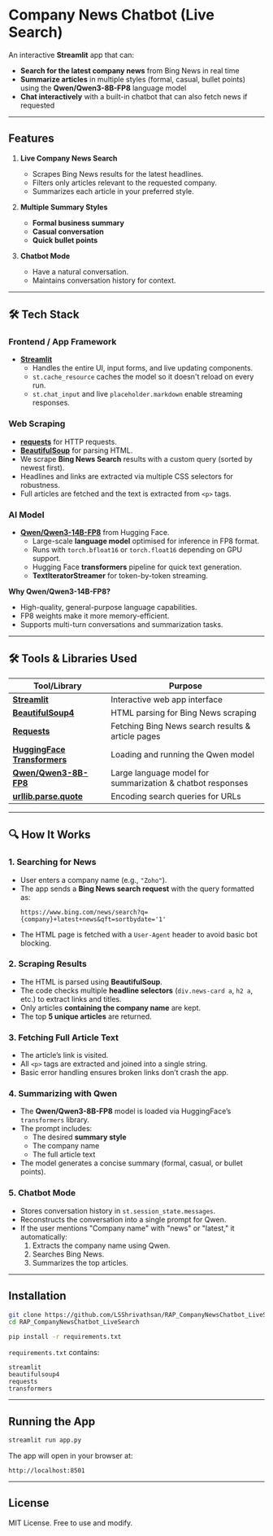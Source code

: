 # Company News Chatbot (Live Search)

An interactive **Streamlit** app that can:  
- **Search for the latest company news** from Bing News in real time  
- **Summarize articles** in multiple styles (formal, casual, bullet points) using the **Qwen/Qwen3-8B-FP8** language model  
- **Chat interactively** with a built-in chatbot that can also fetch news if requested  

---

## Features

1. **Live Company News Search**  
   - Scrapes Bing News results for the latest headlines.  
   - Filters only articles relevant to the requested company.  
   - Summarizes each article in your preferred style.

2. **Multiple Summary Styles**  
   - **Formal business summary**  
   - **Casual conversation**  
   - **Quick bullet points**  

3. **Chatbot Mode**  
   - Have a natural conversation.
   - Maintains conversation history for context. 
---

## 🛠️ Tech Stack

### **Frontend / App Framework**
- **[Streamlit](https://streamlit.io/)**
  - Handles the entire UI, input forms, and live updating components.
  - `st.cache_resource` caches the model so it doesn't reload on every run.
  - `st.chat_input` and live `placeholder.markdown` enable streaming responses.

### **Web Scraping**
- **[requests](https://docs.python-requests.org/)** for HTTP requests.
- **[BeautifulSoup](https://www.crummy.com/software/BeautifulSoup/)** for parsing HTML.
- We scrape **Bing News Search** results with a custom query (sorted by newest first).
- Headlines and links are extracted via multiple CSS selectors for robustness.
- Full articles are fetched and the text is extracted from `<p>` tags.

### **AI Model**
- **[Qwen/Qwen3-14B-FP8](https://huggingface.co/Qwen/Qwen3-14B-FP8)** from Hugging Face.
  - Large-scale **language model** optimised for inference in FP8 format.
  - Runs with `torch.bfloat16` or `torch.float16` depending on GPU support.
  - Hugging Face **transformers** pipeline for quick text generation.
  - **TextIteratorStreamer** for token-by-token streaming.

**Why Qwen/Qwen3-14B-FP8?**
- High-quality, general-purpose language capabilities.
- FP8 weights make it more memory-efficient.
- Supports multi-turn conversations and summarization tasks.

---
## 🛠 Tools & Libraries Used

| Tool/Library | Purpose |
|--------------|---------|
| **[Streamlit](https://streamlit.io/)** | Interactive web app interface |
| **[BeautifulSoup4](https://www.crummy.com/software/BeautifulSoup/)** | HTML parsing for Bing News scraping |
| **[Requests](https://docs.python-requests.org/)** | Fetching Bing News search results & article pages |
| **[HuggingFace Transformers](https://huggingface.co/docs/transformers)** | Loading and running the Qwen model |
| **[Qwen/Qwen3-8B-FP8](https://huggingface.co/Qwen/Qwen3-8B-FP8)** | Large language model for summarization & chatbot responses |
| **[urllib.parse.quote](https://docs.python.org/3/library/urllib.parse.html#urllib.parse.quote)** | Encoding search queries for URLs |

---

## 🔍 How It Works

### 1. **Searching for News**
- User enters a company name (e.g., `"Zoho"`).
- The app sends a **Bing News search request** with the query formatted as:  
  ```
  https://www.bing.com/news/search?q={company}+latest+news&qft=sortbydate='1'
  ```
- The HTML page is fetched with a `User-Agent` header to avoid basic bot blocking.

### 2. **Scraping Results**
- The HTML is parsed using **BeautifulSoup**.
- The code checks multiple **headline selectors** (`div.news-card a`, `h2 a`, etc.) to extract links and titles.
- Only articles **containing the company name** are kept.
- The top **5 unique articles** are returned.

### 3. **Fetching Full Article Text**
- The article’s link is visited.
- All `<p>` tags are extracted and joined into a single string.
- Basic error handling ensures broken links don’t crash the app.

### 4. **Summarizing with Qwen**
- The **Qwen/Qwen3-8B-FP8** model is loaded via HuggingFace’s `transformers` library.
- The prompt includes:
  - The desired **summary style**  
  - The company name  
  - The full article text  
- The model generates a concise summary (formal, casual, or bullet points).

### 5. **Chatbot Mode**
- Stores conversation history in `st.session_state.messages`.
- Reconstructs the conversation into a single prompt for Qwen.
- If the user mentions "Company name" with "news" or "latest," it automatically:
  1. Extracts the company name using Qwen.
  2. Searches Bing News.
  3. Summarizes the top articles.

---

## Installation

```bash
git clone https://github.com/LSShrivathsan/RAP_CompanyNewsChatbot_LiveSearch.git
cd RAP_CompanyNewsChatbot_LiveSearch

pip install -r requirements.txt
```

`requirements.txt` contains:
```
streamlit
beautifulsoup4
requests
transformers
```

---

## Running the App

```bash
streamlit run app.py
```

The app will open in your browser at:
```
http://localhost:8501
```

---

## License
MIT License. Free to use and modify.
